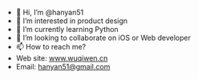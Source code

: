 - 👋 Hi, I’m @hanyan51
- 👀 I’m interested in product design
- 🌱 I’m currently learning Python
- 💞️ I’m looking to collaborate on iOS or Web developer
- 📫 How to reach me? 
- Web site: www.wuqiwen.cn
- Email: hanyan51@gmail.com

<!---
hanyan51/hanyan51 is a ✨ special ✨ repository because its `README.md` (this file) appears on your GitHub profile.
You can click the Preview link to take a look at your changes.
--->
